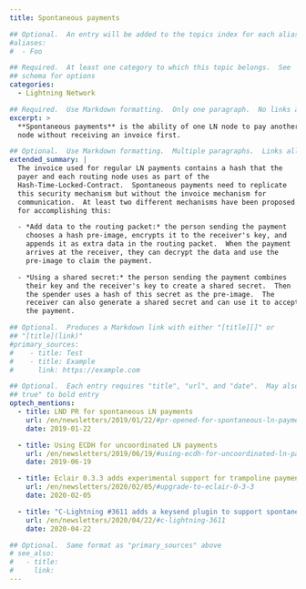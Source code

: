 ```yaml
---
title: Spontaneous payments

## Optional.  An entry will be added to the topics index for each alias
#aliases:
#  - Foo

## Required.  At least one category to which this topic belongs.  See
## schema for options
categories:
  - Lightning Network

## Required.  Use Markdown formatting.  Only one paragraph.  No links allowed.
excerpt: >
  **Spontaneous payments** is the ability of one LN node to pay another
  node without receiving an invoice first.

## Optional.  Use Markdown formatting.  Multiple paragraphs.  Links allowed.
extended_summary: |
  The invoice used for regular LN payments contains a hash that the
  payer and each routing node uses as part of the
  Hash-Time-Locked-Contract.  Spontaneous payments need to replicate
  this security mechanism but without the invoice mechanism for
  communication.  At least two different mechanisms have been proposed
  for accomplishing this:

  - *Add data to the routing packet:* the person sending the payment
    chooses a hash pre-image, encrypts it to the receiver's key, and
    appends it as extra data in the routing packet.  When the payment
    arrives at the receiver, they can decrypt the data and use the
    pre-image to claim the payment.

  - *Using a shared secret:* the person sending the payment combines
    their key and the receiver's key to create a shared secret.  Then
    the spender uses a hash of this secret as the pre-image.  The
    receiver can also generate a shared secret and can use it to accept
    the payment.

## Optional.  Produces a Markdown link with either "[title][]" or
## "[title](link)"
#primary_sources:
#    - title: Test
#    - title: Example
#      link: https://example.com

## Optional.  Each entry requires "title", "url", and "date".  May also use "feature:
## true" to bold entry
optech_mentions:
  - title: LND PR for spontaneous LN payments
    url: /en/newsletters/2019/01/22/#pr-opened-for-spontaneous-ln-payments
    date: 2019-01-22

  - title: Using ECDH for uncoordinated LN payments
    url: /en/newsletters/2019/06/19/#using-ecdh-for-uncoordinated-ln-payments
    date: 2019-06-19

  - title: Eclair 0.3.3 adds experimental support for trampoline payments
    url: /en/newsletters/2020/02/05/#upgrade-to-eclair-0-3-3
    date: 2020-02-05

  - title: "C-Lightning #3611 adds a keysend plugin to support spontaneous payments"
    url: /en/newsletters/2020/04/22/#c-lightning-3611
    date: 2020-04-22

## Optional.  Same format as "primary_sources" above
# see_also:
#   - title:
#     link:
---
```


